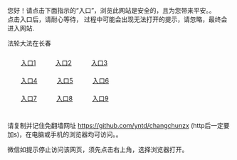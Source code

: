 您好！请点击下面指示的“入口”，浏览此网站是安全的，且为您带来平安。。 <br/>
点击入口后，请耐心等待， 过程中可能会出现无法打开的提示，请忽略，最终会进入网站. </br>

法轮大法在长春<br/>
<div style="padding:10px"><a style="margin:20px" target="_blank" href="https://d12k7ghntoycoz.cloudfront.net/2Qpsp?vgqtxwbs" id="ccLink1" rel="nofollow">入口1</a> <a target="_blank" style="margin:20px" href="https://d3tnadzq58gvsf.cloudfront.net/2Qpsp?yrmjdo" id="ccLink2" rel="nofollow">入口2</a> <a style="margin:20px" target="_blank" href="https://d23ygkofwqjj9f.cloudfront.net/2Qpsp?ijiktcd" id="ccLink3" rel="nofollow">入口3</a></div>

<div style="padding:10px" ><a style="margin:20px" target="_blank" href="https://d12k7ghntoycoz.cloudfront.net/2Qpsp?vgqtxwbs" id="ccLink4" rel="nofollow">入口4</a> <a style="margin:20px" href="https://d3tnadzq58gvsf.cloudfront.net/2Qpsp?yrmjdo" target="_blank" id="ccLink5" rel="nofollow">入口5</a> <a style="margin:20px" href="https://d23ygkofwqjj9f.cloudfront.net/2Qpsp?ijiktcd" target="_blank" id="ccLink6" rel="nofollow">入口6</a></div>

<div style="padding:10px"><a style="margin:20px" target="_blank" href="https://d12k7ghntoycoz.cloudfront.net/2Qpsp?vgqtxwbs" id="ccLink7" rel="nofollow">入口7</a> <a style="margin:20px" href="https://d3tnadzq58gvsf.cloudfront.net/2Qpsp?yrmjdo" target="_blank" id="ccLink8" rel="nofollow">入口8</a> <a style="margin:20px" target="_blank" href="https://d23ygkofwqjj9f.cloudfront.net/2Qpsp?ijiktcd" id="ccLink9" rel="nofollow">入口9</a></div>

<br/>



请复制并记住免翻墙网址 https://github.com/yntd/changchunzx (http后一定要加s)，在电脑或手机的浏览器均可访问。。<br/>

微信如提示停止访问该网页，须先点击右上角，选择浏览器打开。
